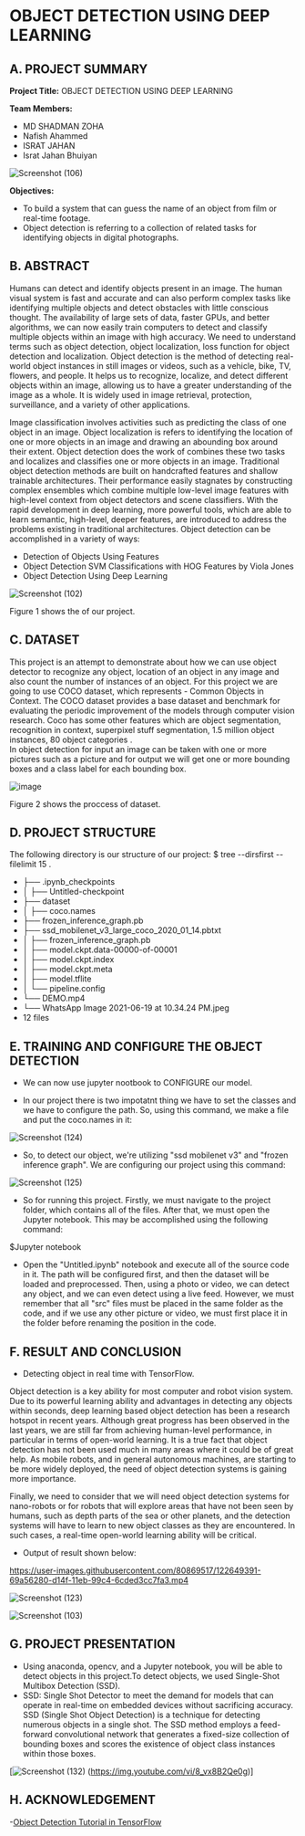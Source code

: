 # OBJECT DETECTION USING DEEP LEARNING 

## A. PROJECT SUMMARY

**Project Title:** OBJECT DETECTION USING DEEP LEARNING

**Team Members:** 
- MD SHADMAN ZOHA
- Nafish Ahammed
- ISRAT JAHAN
- Israt Jahan Bhuiyan


![Screenshot (106)](https://user-images.githubusercontent.com/80869517/122652478-ef7dd980-d160-11eb-81fe-430498dd7b10.png)




 **Objectives:**
- To build a system that can guess the name of an object from film or real-time footage. 
- Object detection is referring to a collection of related tasks for identifying objects in digital photographs.




##  B. ABSTRACT 

Humans can detect and identify objects present in an image. The human visual system is fast and accurate and can also perform complex tasks like identifying multiple objects and detect obstacles with little conscious thought. The availability of large sets of data, faster GPUs, and better algorithms, we can now easily train computers to detect and classify multiple objects within an image with high accuracy. We need to understand terms such as object detection, object localization, loss function for object detection and localization. Object detection is the method of detecting real-world object instances in still images or videos, such as a vehicle, bike, TV, flowers, and people. It helps us to recognize, localize, and detect different objects within an image, allowing us to have a greater understanding of the image as a whole. It is widely used in image retrieval, protection, surveillance, and a variety of other applications. 



Image classification involves activities such as predicting the class of one object in an image. Object localization is refers to identifying the location of one or more objects in an image and drawing an abounding box around their extent. Object detection does the work of combines these two tasks and localizes and classifies one or more objects in an image. Traditional object detection methods are built on handcrafted features and shallow trainable architectures. Their performance easily stagnates by constructing complex ensembles which combine multiple low-level image features with high-level context from object detectors and scene classifiers. With the rapid development in deep learning, more powerful tools, which are able to learn semantic, high-level, deeper features, are introduced to address the problems existing in traditional architectures.
Object detection can be accomplished in a variety of ways:

- Detection of Objects Using Features
- Object Detection SVM Classifications with HOG Features by Viola Jones
- Object Detection Using Deep Learning


![Screenshot (102)](https://user-images.githubusercontent.com/80869517/122650576-92c8f180-d155-11eb-9c29-6117ca4065f5.png)



Figure 1 shows the of our project.



## C.  DATASET

This project is an attempt to demonstrate about how we can use object detector to recognize any object, location of an object in any image and also count the number of instances of an object.
For this project we are going to use COCO dataset, which represents - Common Objects in Context. The COCO dataset provides a base dataset and benchmark for evaluating the periodic improvement of the models through computer vision research. Coco has some other features which are object segmentation, recognition in context, superpixel stuff segmentation, 1.5 million object instances, 80 object categories .  
In object detection for input an image can be taken with one or more pictures such as a picture and for output we will get one or more bounding boxes and a class label for each bounding box.


![image](https://user-images.githubusercontent.com/80869517/122103283-44a3ad80-ce38-11eb-8e03-edd7ca140390.png)


Figure 2 shows the proccess of dataset.




## D.   PROJECT STRUCTURE


The following directory is our structure of our project:
$ tree --dirsfirst --filelimit 15 .

- ├── .ipynb_checkpoints
- │ ├── Untitled-checkpoint
- ├── dataset
- │ ├── coco.names
- ├── frozen_inference_graph.pb
- ├── ssd_mobilenet_v3_large_coco_2020_01_14.pbtxt
- │ ├── frozen_inference_graph.pb
- │ ├── model.ckpt.data-00000-of-00001
- │ ├── model.ckpt.index
- │ ├── model.ckpt.meta
- │ ├── model.tflite
- │ └── pipeline.config
- └── DEMO.mp4
- └── WhatsApp Image 2021-06-19 at 10.34.24 PM.jpeg
- 12 files





## E.   TRAINING AND CONFIGURE THE OBJECT DETECTION

- We can now use jupyter nootbook to CONFIGURE our model.


- In our project there is two impotatnt thing we have to set the classes and we have to configure the path. So, using this command, we make a file and put the coco.names in it:


![Screenshot (124)](https://user-images.githubusercontent.com/80869517/122813515-dc037780-d2f4-11eb-8592-93389aba789d.png)



    
-  So, to detect our object, we're utilizing "ssd mobilenet v3" and "frozen inference graph". We are configuring our project using this command:



![Screenshot (125)](https://user-images.githubusercontent.com/80869517/122813597-ef164780-d2f4-11eb-9c5d-125a7f833cf2.png)



- So for running this project. Firstly, we must navigate to the project folder, which contains all of the files. After that, we must open the Jupyter notebook. This may be accomplished using the following command:


$Jupyter notebook
 
 
 
- Open the "Untitled.ipynb" notebook and execute all of the source code in it. The path will be configured first, and then the dataset will be loaded and preprocessed. Then, using a photo or video, we can detect any object, and we can even detect using a live feed. However, we must remember that all "src" files must be placed in the same folder as the code, and if we use any other picture or video, we must first place it in the folder before renaming the position in the code.





## F.  RESULT AND CONCLUSION

- Detecting object in real time with TensorFlow.

Object detection is a key ability for most computer and robot vision system.
Due to its powerful learning ability and advantages in detecting any objects within seconds, deep learning based object detection has been a research hotspot in recent years. Although great progress has been observed in the last years, we are still far from achieving human-level performance, in particular in terms of open-world learning. It is a true fact that object detection has not been used much in many areas where it could be of great help. As mobile robots, and in general autonomous machines, are starting to be more widely deployed, the need of object detection systems is gaining more importance. 

Finally, we need to consider that we will need object detection systems for nano-robots or for robots that will explore areas that have not been seen by humans, such as depth parts of the sea or other planets, and the detection systems will have to learn to new object classes as they are encountered. In such cases, a real-time open-world learning ability will be critical.

- Output of result shown below:

https://user-images.githubusercontent.com/80869517/122649391-69a56280-d14f-11eb-99c4-6cded3cc7fa3.mp4




![Screenshot (123)](https://user-images.githubusercontent.com/80869517/122812789-f1c46d00-d2f3-11eb-9853-26ba10a91a0e.png)




![Screenshot (103)](https://user-images.githubusercontent.com/80869517/122651905-92345900-d15d-11eb-880d-ffb135cd7c50.png)







## G.   PROJECT PRESENTATION 

- Using anaconda, opencv, and a Jupyter notebook, you will be able to detect objects in this project.To detect objects, we used Single-Shot Multibox Detection (SSD).
- SSD: Single Shot Detector to meet the demand for models that can operate in real-time on embedded devices without sacrificing accuracy. SSD (Single Shot Object Detection) is a technique for detecting numerous objects in a single shot. The SSD method employs a feed-forward convolutional network that generates a fixed-size collection of bounding boxes and scores the existence of object class instances within those boxes.



[![Screenshot (132)](https://user-images.githubusercontent.com/80869517/123113567-792eef00-d460-11eb-9306-16fd5eedfb2b.png)
(https://img.youtube.com/vi/8_vx8B2Qe0g)]




## H. ACKNOWLEDGEMENT


-[Object Detection Tutorial in TensorFlow](https://www.edureka.co/blog/tensorflow-object-detection-tutorial/)

